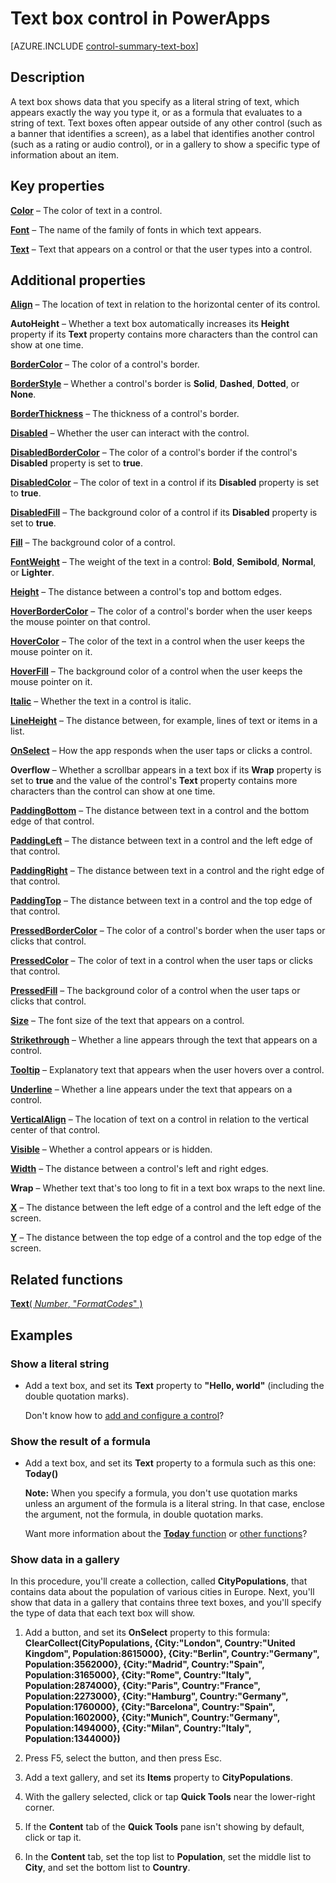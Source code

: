 <properties
    pageTitle="Text-box control: reference | Microsoft PowerApps"
    description="Information, including properties and examples, about the text-box control"
    services=""
    suite="powerapps"
    documentationCenter="na"
    authors="aftowen"
    manager="erikre"
    editor=""
    tags=""/>

<tags
   ms.service="powerapps"
   ms.devlang="na"
   ms.topic="article"
   ms.tgt_pltfrm="na"
   ms.workload="na"
   ms.date="02/29/2016"
   ms.author="anneta"/>

# Text box control in PowerApps #
[AZURE.INCLUDE [control-summary-text-box](../../includes/control-summary-text-box.md)]

## Description ##
A text box shows data that you specify as a literal string of text, which appears exactly the way you type it, or as a formula that evaluates to a string of text. Text boxes often appear outside of any other control (such as a banner that identifies a screen), as a label that identifies another control (such as a rating or audio control), or in a gallery to show a specific type of information about an item.

## Key properties ##

[**Color**](properties\properties-color-border.md) – The color of text in a control.

[**Font**](properties\properties-text.md) – The name of the family of fonts in which text appears.

[**Text**](properties\properties-core.md) – Text that appears on a control or that the user types into a control.

## Additional properties ##

[**Align**](properties\properties-text.md) – The location of text in relation to the horizontal center of its control.

**AutoHeight** – Whether a text box automatically increases its **Height** property if its **Text** property contains more characters than the control can show at one time.

[**BorderColor**](properties\properties-color-border.md) – The color of a control's border.

[**BorderStyle**](properties\properties-color-border.md) – Whether a control's border is **Solid**, **Dashed**, **Dotted**, or **None**.

[**BorderThickness**](properties\properties-color-border.md) – The thickness of a control's border.

[**Disabled**](properties\properties-core.md) – Whether the user can interact with the control.

[**DisabledBorderColor**](properties\properties-color-border.md) – The color of a control's border if the control's **Disabled** property is set to **true**.

[**DisabledColor**](properties\properties-color-border.md) – The color of text in a control if its **Disabled** property is set to **true**.

[**DisabledFill**](properties\properties-color-border.md) – The background color of a control if its **Disabled** property is set to **true**.

[**Fill**](properties\properties-color-border.md) – The background color of a control.

[**FontWeight**](properties\properties-text.md) – The weight of the text in a control: **Bold**, **Semibold**, **Normal**, or **Lighter**.

[**Height**](properties\properties-size-location.md) – The distance between a control's top and bottom edges.

[**HoverBorderColor**](properties\properties-color-border.md) – The color of a control's border when the user keeps the mouse pointer on that control.

[**HoverColor**](properties\properties-color-border.md) – The color of the text in a control when the user keeps the mouse pointer on it.

[**HoverFill**](properties\properties-color-border.md) – The background color of a control when the user keeps the mouse pointer on it.

[**Italic**](properties\properties-text.md) – Whether the text in a control is italic.

[**LineHeight**](properties\properties-text.md) – The distance between, for example, lines of text or items in a list.

[**OnSelect**](properties\properties-core.md) – How the app responds when the user taps or clicks a control.

**Overflow** – Whether a scrollbar appears in a text box if its **Wrap** property is set to **true** and the value of the control's **Text** property contains more characters than the control can show at one time.

[**PaddingBottom**](properties\properties-size-location.md) – The distance between text in a control and the bottom edge of that control.

[**PaddingLeft**](properties\properties-size-location.md) – The distance between text in a control and the left edge of that control.

[**PaddingRight**](properties\properties-size-location.md) – The distance between text in a control and the right edge of that control.

[**PaddingTop**](properties\properties-size-location.md) – The distance between text in a control and the top edge of that control.

[**PressedBorderColor**](properties\properties-color-border.md) – The color of a control's border when the user taps or clicks that control.

[**PressedColor**](properties\properties-color-border.md) – The color of text in a control when the user taps or clicks that control.

[**PressedFill**](properties\properties-color-border.md) – The background color of a control when the user taps or clicks that control.

[**Size**](properties\properties-text.md) – The font size of the text that appears on a control.

[**Strikethrough**](properties\properties-text.md) – Whether a line appears through the text that appears on a control.

[**Tooltip**](properties\properties-core.md) – Explanatory text that appears when the user hovers over a control.

[**Underline**](properties\properties-text.md) – Whether a line appears under the text that appears on a control.

[**VerticalAlign**](properties\properties-text.md) – The location of text on a control in relation to the vertical center of that control.

[**Visible**](properties\properties-core.md) – Whether a control appears or is hidden.

[**Width**](properties\properties-size-location.md) – The distance between a control's left and right edges.

**Wrap** – Whether text that's too long to fit in a text box wraps to the next line.

[**X**](properties\properties-size-location.md) – The distance between the left edge of a control and the left edge of the screen.

[**Y**](properties\properties-size-location.md) – The distance between the top edge of a control and the top edge of the screen.

## Related functions ##

[**Text**( *Number*, "*FormatCodes*" )](function-text.md)

## Examples ##

### Show a literal string ###
- Add a text box, and set its **Text** property to **"Hello, world"** (including the double quotation marks).

	Don't know how to [add and configure a control](add-configure-controls.md)?

### Show the result of a formula ###

- Add a text box, and set its **Text** property to a formula such as this one:<br>
**Today()**

	**Note:** When you specify a formula, you don't use quotation marks unless an argument of the formula is a literal string. In that case, enclose the argument, not the formula, in double quotation marks.

	Want more information about the [**Today** function](function-now-today-istoday.md) or [other functions](formula-reference.md)?

### Show data in a gallery ###
In this procedure, you'll create a collection, called **CityPopulations**, that contains data about the population of various cities in Europe. Next, you'll show that data in a gallery that contains three text boxes, and you'll specify the type of data that each text box will show.

1. Add a button, and set its **OnSelect** property to this formula:<br>
**ClearCollect(CityPopulations, {City:"London", Country:"United Kingdom", Population:8615000}, {City:"Berlin", Country:"Germany", Population:3562000}, {City:"Madrid", Country:"Spain", Population:3165000}, {City:"Rome", Country:"Italy", Population:2874000}, {City:"Paris", Country:"France", Population:2273000}, {City:"Hamburg", Country:"Germany", Population:1760000}, {City:"Barcelona", Country:"Spain", Population:1602000}, {City:"Munich", Country:"Germany", Population:1494000}, {City:"Milan", Country:"Italy", Population:1344000})**

1. Press F5, select the button, and then press Esc.

1. Add a text gallery, and set its **Items** property to **CityPopulations**.

1. With the gallery selected, click or tap **Quick Tools** near the lower-right corner.

1. If the **Content** tab of the **Quick Tools** pane isn't showing by default, click or tap it.

1. In the **Content** tab, set the top list to **Population**, set the middle list to **City**, and set the bottom list to **Country**.
